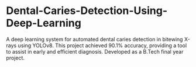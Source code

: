 # Dental-Caries-Detection-Using-Deep-Learning
A deep learning system for automated dental caries detection in bitewing X-rays using YOLOv8. This project achieved 90.1% accuracy, providing a tool to assist in early and efficient diagnosis. Developed as a B.Tech final year project.
